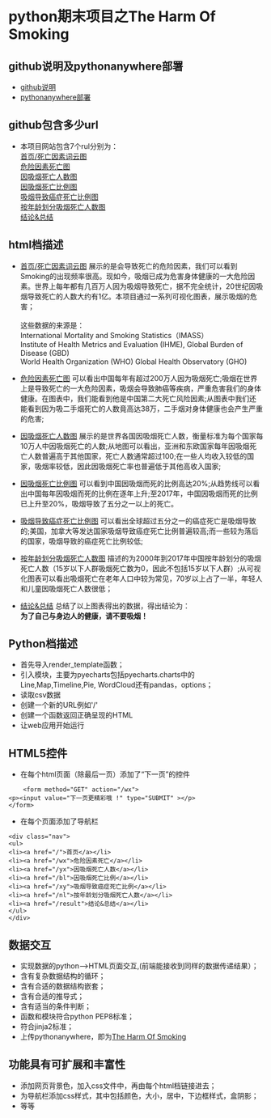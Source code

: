 # python期末项目之The Harm Of Smoking

## github说明及pythonanywhere部署
* [github说明](https://github.com/shuken7418/pyqm)
* [pythonanywhere部署](http://shuken7418.pythonanywhere.com/)

## github包含多少url
* 本项目网站包含7个rul分别为：<br>
[首页/死亡因素词云图](http://shuken7418.pythonanywhere.com/)<br>
[危险因素死亡图](http://shuken7418.pythonanywhere.com/wx)<br>
[因吸烟死亡人数图](http://shuken7418.pythonanywhere.com/yx)<br>
[因吸烟死亡比例图](http://shuken7418.pythonanywhere.com/bl)<br>
[吸烟导致癌症死亡比例图](http://shuken7418.pythonanywhere.com/xy)<br>
[按年龄划分吸烟死亡人数图](http://shuken7418.pythonanywhere.com/nl)<br>
[结论&总结](http://shuken7418.pythonanywhere.com/result)

## html档描述
* [首页/死亡因素词云图](http://shuken7418.pythonanywhere.com/) 展示的是会导致死亡的危险因素，我们可以看到Smoking的出现频率很高。现如今，吸烟已成为危害身体健康的一大危险因素。世界上每年都有几百万人因为吸烟导致死亡，据不完全统计，20世纪因吸烟导致死亡的人数大约有1亿。本项目通过一系列可视化图表，展示吸烟的危害；<br><br>
这些数据的来源是：<br>
International Mortality and Smoking Statistics（IMASS）<br>
Institute of Health Metrics and Evaluation (IHME), Global Burden of Disease (GBD)<br>
World Health Organization (WHO) Global Health Observatory (GHO)

* [危险因素死亡图](http://shuken7418.pythonanywhere.com/wx) 可以看出中国每年有超过200万人因为吸烟死亡;吸烟在世界上是导致死亡的一大危险因素，吸烟会导致肺癌等疾病，严重危害我们的身体健康。在图表中，我们能看到他是中国第二大死亡风险因素;从图表中我们还能看到因为吸二手烟死亡的人数竟高达38万，二手烟对身体健康也会产生严重的危害;

* [因吸烟死亡人数图](http://shuken7418.pythonanywhere.com/yx) 展示的是世界各国因吸烟死亡人数，衡量标准为每个国家每10万人中因吸烟死亡的人数;从地图可以看出，亚洲和东欧国家每年因吸烟死亡人数普遍高于其他国家，死亡人数通常超过100;在一些人均收入较低的国家，吸烟率较低，因此因吸烟死亡率也普遍低于其他高收入国家;

* [因吸烟死亡比例图](http://shuken7418.pythonanywhere.com/bl) 可以看到中国因吸烟而死的比例高达20%;从趋势线可以看出中国每年因吸烟而死的比例在逐年上升;至2017年，中国因吸烟而死的比例已上升至20%，吸烟导致了五分之一以上的死亡。

* [吸烟导致癌症死亡比例图](http://shuken7418.pythonanywhere.com/xy) 可以看出全球超过五分之一的癌症死亡是吸烟导致的;美国，加拿大等发达国家吸烟导致癌症死亡比例普遍较高;而一些较为落后的国家，吸烟导致的癌症死亡比例较低;

* [按年龄划分吸烟死亡人数图](http://shuken7418.pythonanywhere.com/nl) 描述的为2000年到2017年中国按年龄划分的吸烟死亡人数（15岁以下人群吸烟死亡数为0，因此不包括15岁以下人群）;从可视化图表可以看出吸烟死亡在老年人口中较为常见，70岁以上占了一半，年轻人和儿童因吸烟死亡人数很低；

* [结论&总结](http://shuken7418.pythonanywhere.com/result) 总结了以上图表得出的数据，得出结论为：<br>
 **为了自己与身边人的健康，请不要吸烟！** 

## Python档描述

* 首先导入render_template函数；
* 引入模块，主要为pyecharts包括pyecharts.charts中的Line,Map,Timeline,Pie, WordCloud还有pandas，options；
* 读取csv数据
* 创建一个新的URL例如'/'
* 创建一个函数返回正确呈现的HTML
* 让web应用开始运行

## HTML5控件

* 在每个html页面（除最后一页）添加了“下一页”的控件

```
    <form method="GET" action="/wx">
<p><input value="下一页更精彩哦 !" type="SUBMIT" ></p>
</form>
```

* 在每个页面添加了导航栏

```
<div class="nav">
<ul>
<li><a href="/">首页</a></li>
<li><a href="/wx">危险因素死亡</a></li>
<li><a href="/yx">因吸烟死亡人数</a></li>
<li><a href="/bl">因吸烟死亡比例</a></li>
<li><a href="/xy">吸烟导致癌症死亡比例</a></li>
<li><a href="/nl">按年龄划分吸烟死亡人数</a></li>
<li><a href="/result">结论&总结</a></li>
</ul>
</div>
```

## 数据交互
* 实现数据的python——>HTML页面交互,(前端能接收到同样的数据传递结果）；
* 含有复杂数据结构的循环；
* 含有合适的数据结构嵌套；
* 含有合适的推导式；
* 含有适当的条件判断；
* 函数和模块符合python PEP8标准；
* 符合jinja2标准；
* 上传pythonanywhere，即为[The Harm Of Smoking](http://shuken7418.pythonanywhere.com/)

## 功能具有可扩展和丰富性

* 添加网页背景色，加入css文件中，再由每个html档链接进去；
* 为导航栏添加css样式，其中包括颜色，大小，居中，下边框样式，盒阴影；
* 等等

